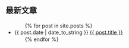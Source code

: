 ## 最新文章

<ul>
　　{% for post in site.posts %}
　　　　<li>{{ post.date | date_to_string }} <a href="{{ post.url }}">{{ post.title }}</a></li>
　　{% endfor %}
</ul>